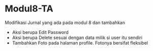 # Modul8-TA

Modifikasi Jurnal yang ada pada modul 8 dan tambahkan
- Aksi berupa Edit Password
- Aksi berupa Delete sesuai dengan data milik si user itu sendiri
- Tambahkan Foto pada halaman profile. Fotonya bersifat fleksibel 

